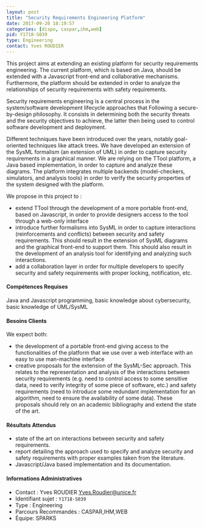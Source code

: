 ```yaml
---
layout: post
title: "Security Requirements Engineering Platform"
date: 2017-09-20 18:19:57
categories: [dispo, caspar,ihm,web]
pid: Y1718-S039
type: Engineering
contact: Yves ROUDIER
---
```

       
This project aims at extending an existing platform for security requirements engineering. The current platform, which is based on Java, should be extended with a Javascript front-end and collaborative mechanisms. Furthermore, the platform should be extended in order to analyze the relationships of security requirements with safety requirements.

Security requirements engineering is a central process in the system/software development lifecycle approaches that Following a secure-by-design philosophy. It consists in determining both the security threats and the security objectives to achieve, the latter then being used to control software development and deployment. 

Different techniques have been introduced over the years, notably goal-oriented techniques like attack trees. We have developed an extension of the SysML formalism (an extension of UML) in order to capture security requirements in a graphical manner. We are relying on the TTool platform, a Java based implementation, in order to capture and analyze these diagrams. The platform integrates multiple backends (model-checkers, simulators, and analysis tools) in order to verify the security properties of the system designed with the platform.

We propose in this project to :
- extend TTool through the development of a more portable front-end, based on Javascript, in order to provide designers access to the tool through a web-only interface
- introduce further formalisms into SysML in order to capture interactions (reinforcements and conflicts) between security and safety requirements. This should result in the extension of SysML diagrams and the graphical front-end to support them. This should also result in the development of an analysis tool for identifying and analyzing such interactions.
- add a collaboration layer in order for multiple developers to specify security and safety requirements with proper locking, notification, etc.

#### Compétences Requises
Java and Javascript programming, basic knowledge about cybersecurity, basic knowledge of UML/SysML


#### Besoins Clients
We expect both:
- the development of a portable front-end giving access to the functionalities of the platform that we use over a web interface with an easy to use man-machine interface
- creative proposals for the extension of the SysML-Sec approach. This relates to the representation and analysis of the interactions between security requirements (e.g. need to control access to some sensitive data, need to verify integrity of some piece of software, etc.) and safety requirements (need to introduce some redundant implementation for an algorithm, need to ensure the availability of some data). These proposals should rely on an academic bibliography and extend the state of the art.

#### Résultats Attendus
- state of the art on interactions between security and safety requirements.
- report detailing the approach used to specify and analyze security and safety requirements with proper examples taken from the literature. 
- Javascript/Java based implementation and its documentation.
     

#### Informations Administratives
  * Contact : Yves ROUDIER <Yves.Roudier@unice.fr>
  * Identifiant sujet : `Y1718-S039`
  * Type : Engineering
  * Parcours Recommandés : CASPAR,IHM,WEB
  * Équipe: SPARKS
     